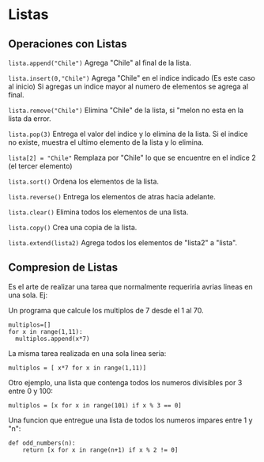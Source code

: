 # Listas
## Operaciones con Listas

`lista.append("Chile")` 	Agrega "Chile" al final de la lista.

`lista.insert(0,"Chile")` 	Agrega "Chile" en el indice indicado (Es este caso al inicio)
				Si agregas un indice mayor al numero de elementos se agrega al final.

`lista.remove("Chile")` 	Elimina "Chile" de la lista, si "melon no esta en la lista da error.

`lista.pop(3)` 			Entrega el valor del indice y lo elimina de la lista.
				Si el indice no existe, muestra el ultimo elemento de la lista y lo elimina.

`lista[2] = "Chile"` 		Remplaza por "Chile" lo que se encuentre en el indice 2 (el tercer elemento)

`lista.sort()` 			Ordena los elementos de la lista.

`lista.reverse()` 		Entrega los elementos de atras hacia adelante.

`lista.clear()` 		Elimina todos los elementos de una lista.

`lista.copy()` 			Crea una copia de la lista.

`lista.extend(lista2)` 		Agrega todos los elementos de "lista2" a "lista".

## Compresion de Listas
Es el arte de realizar una tarea que normalmente requeriria avrias lineas en una sola. Ej:

Un programa que calcule los multiplos de 7 desde el 1 al 70.

```
multiplos=[]
for x in range(1,11):
  multiplos.append(x*7)
```

La misma tarea realizada en una sola linea seria:

```
multiplos = [ x*7 for x in range(1,11)]
```

Otro ejemplo, una lista que contenga todos los numeros divisibles por 3 entre 0 y 100:

```
multiplos = [x for x in range(101) if x % 3 == 0]
```
Una funcion que entregue una lista de todos los numeros impares entre 1 y "n":

```
def odd_numbers(n):
	return [x for x in range(n+1) if x % 2 != 0]
```
  
